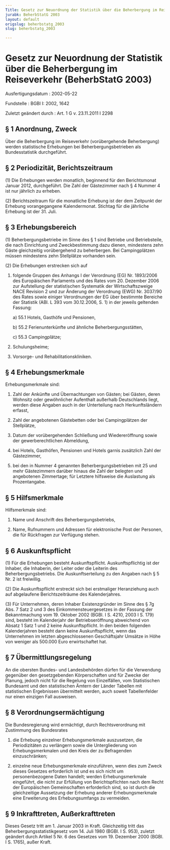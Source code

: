 ```yaml
---
Title: Gesetz zur Neuordnung der Statistik über die Beherbergung im Reiseverkehr
jurabk: BeherbStatG 2003
layout: default
origslug: beherbstatg_2003
slug: beherbstatg_2003

---
```


# Gesetz zur Neuordnung der Statistik über die Beherbergung im Reiseverkehr (BeherbStatG 2003)

Ausfertigungsdatum
:   2002-05-22

Fundstelle
:   BGBl I: 2002, 1642

Zuletzt geändert durch
:   Art. 1 G v. 23.11.2011 I 2298

## § 1 Anordnung, Zweck

Über die Beherbergung im Reiseverkehr (vorübergehende Beherbergung)
werden statistische Erhebungen bei Beherbergungsbetrieben als
Bundesstatistik durchgeführt.

## § 2 Periodizität, Berichtszeitraum

(1) Die Erhebungen werden monatlich, beginnend für den Berichtsmonat
Januar 2012, durchgeführt. Die Zahl der Gästezimmer nach § 4 Nummer 4
ist nur jährlich zu erheben.

(2) Berichtszeitraum für die monatliche Erhebung ist der dem Zeitpunkt
der Erhebung vorangegangene Kalendermonat. Stichtag für die jährliche
Erhebung ist der 31. Juli.

## § 3 Erhebungsbereich

(1) Beherbergungsbetriebe im Sinne des § 1 sind Betriebe und
Betriebsteile, die nach Einrichtung und Zweckbestimmung dazu dienen,
mindestens zehn Gäste gleichzeitig vorübergehend zu beherbergen. Bei
Campingplätzen müssen mindestens zehn Stellplätze vorhanden sein.

(2) Die Erhebungen erstrecken sich auf

1.  folgende Gruppen des Anhangs I der Verordnung (EG) Nr. 1893/2006 des
    Europäischen Parlaments und des Rates vom 20. Dezember 2006 zur
    Aufstellung der statistischen Systematik der Wirtschaftszweige NACE
    Revision 2 und zur Änderung der Verordnung (EWG) Nr. 3037/90 des Rates
    sowie einiger Verordnungen der EG über bestimmte Bereiche der
    Statistik (ABl. L 393 vom 30.12.2006, S. 1) in der jeweils geltenden
    Fassung:

    a)  55.1 Hotels, Gasthöfe und Pensionen,


    b)  55.2 Ferienunterkünfte und ähnliche Beherbergungsstätten,


    c)  55.3 Campingplätze;





2.  Schulungsheime;


3.  Vorsorge- und Rehabilitationskliniken.

## § 4 Erhebungsmerkmale

Erhebungsmerkmale sind:

1.  Zahl der Ankünfte und Übernachtungen von Gästen; bei Gästen, deren
    Wohnsitz oder gewöhnlicher Aufenthalt außerhalb Deutschlands liegt,
    werden diese Angaben auch in der Unterteilung nach Herkunftsländern
    erfasst,


2.  Zahl der angebotenen Gästebetten oder bei Campingplätzen der
    Stellplätze,


3.  Datum der vorübergehenden Schließung und Wiedereröffnung sowie der
    gewerberechtlichen Abmeldung,


4.  bei Hotels, Gasthöfen, Pensionen und Hotels garnis zusätzlich Zahl der
    Gästezimmer,


5.  bei den in Nummer 4 genannten Beherbergungsbetrieben mit 25 und mehr
    Gästezimmern darüber hinaus die Zahl der belegten und angebotenen
    Zimmertage; für Letztere hilfsweise die Auslastung als Prozentangabe.

## § 5 Hilfsmerkmale

Hilfsmerkmale sind:

1.  Name und Anschrift des Beherbergungsbetriebs,


2.  Name, Rufnummern und Adressen für elektronische Post der Personen, die
    für Rückfragen zur Verfügung stehen.

## § 6 Auskunftspflicht

(1) Für die Erhebungen besteht Auskunftspflicht. Auskunftspflichtig
ist der Inhaber, die Inhaberin, der Leiter oder die Leiterin des
Beherbergungsbetriebs. Die Auskunftserteilung zu den Angaben nach § 5
Nr. 2 ist freiwillig.

(2) Die Auskunftspflicht erstreckt sich bei erstmaliger Heranziehung
auch auf abgelaufene Berichtszeiträume des Kalenderjahres.

(3) Für Unternehmen, deren Inhaber Existenzgründer im Sinne des § 7g
Abs. 7 Satz 2 und 3 des Einkommensteuergesetzes in der Fassung der
Bekanntmachung vom 19. Oktober 2002 (BGBl. I S. 4210, 2003 I S. 179)
sind, besteht im Kalenderjahr der Betriebseröffnung abweichend von
Absatz 1 Satz 1 und 2 keine Auskunftspflicht. In den beiden folgenden
Kalenderjahren besteht dann keine Auskunftspflicht, wenn das
Unternehmen im letzten abgeschlossenen Geschäftsjahr Umsätze in Höhe
von weniger als 500.000 Euro erwirtschaftet hat.

## § 7 Übermittlungsregelung

An die obersten Bundes- und Landesbehörden dürfen für die Verwendung
gegenüber den gesetzgebenden Körperschaften und für Zwecke der
Planung, jedoch nicht für die Regelung von Einzelfällen, vom
Statistischen Bundesamt und den statistischen Ämtern der Länder
Tabellen mit statistischen Ergebnissen übermittelt werden, auch soweit
Tabellenfelder nur einen einzigen Fall ausweisen.

## § 8 Verordnungsermächtigung

Die Bundesregierung wird ermächtigt, durch Rechtsverordnung mit
Zustimmung des Bundesrates

1.  die Erhebung einzelner Erhebungsmerkmale auszusetzen, die
    Periodizitäten zu verlängern sowie die Untergliederung von
    Erhebungsmerkmalen und den Kreis der zu Befragenden einzuschränken;


2.  einzelne neue Erhebungsmerkmale einzuführen, wenn dies zum Zweck
    dieses Gesetzes erforderlich ist und es sich nicht um personenbezogene
    Daten handelt; werden Erhebungsmerkmale eingeführt, die nicht zur
    Erfüllung von Berichtspflichten nach dem Recht der Europäischen
    Gemeinschaften erforderlich sind, so ist durch die gleichzeitige
    Aussetzung der Erhebung anderer Erhebungsmerkmale eine Erweiterung des
    Erhebungsumfangs zu vermeiden.

## § 9 Inkrafttreten, Außerkrafttreten

Dieses Gesetz tritt am 1. Januar 2003 in Kraft. Gleichzeitig tritt das
Beherbergungsstatistikgesetz vom 14. Juli 1980 (BGBl. I S. 953),
zuletzt geändert durch Artikel 5 Nr. 6 des Gesetzes vom 19. Dezember
2000 (BGBl. I S. 1765), außer Kraft.

